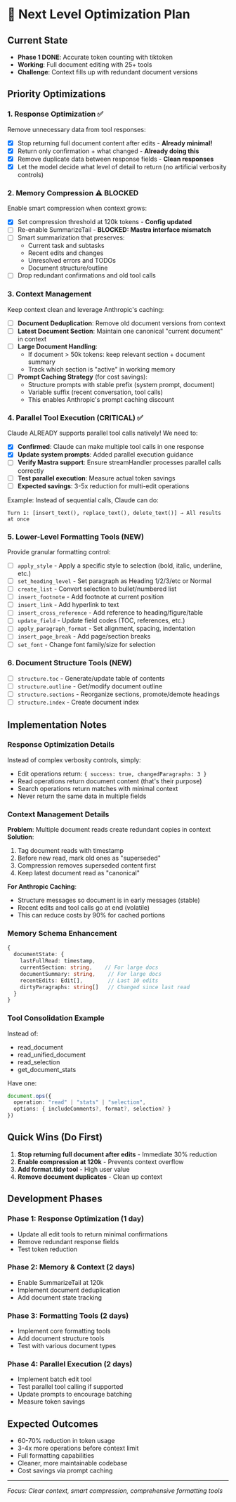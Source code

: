 # 🚀 Next Level Optimization Plan

## Current State
- **Phase 1 DONE**: Accurate token counting with tiktoken
- **Working**: Full document editing with 25+ tools
- **Challenge**: Context fills up with redundant document versions

## Priority Optimizations

### 1. **Response Optimization** ✅
Remove unnecessary data from tool responses:
- [x] Stop returning full document content after edits - **Already minimal!**
- [x] Return only confirmation + what changed - **Already doing this**
- [x] Remove duplicate data between response fields - **Clean responses**
- [x] Let the model decide what level of detail to return (no artificial verbosity controls)

### 2. **Memory Compression** ⚠️ BLOCKED
Enable smart compression when context grows:
- [x] Set compression threshold at 120k tokens - **Config updated**
- [ ] Re-enable SummarizeTail - **BLOCKED: Mastra interface mismatch**
- [ ] Smart summarization that preserves:
  - Current task and subtasks
  - Recent edits and changes  
  - Unresolved errors and TODOs
  - Document structure/outline
- [ ] Drop redundant confirmations and old tool calls

### 3. **Context Management** 
Keep context clean and leverage Anthropic's caching:
- [ ] **Document Deduplication**: Remove old document versions from context
- [ ] **Latest Document Section**: Maintain one canonical "current document" in context
- [ ] **Large Document Handling**: 
  - If document > 50k tokens: keep relevant section + document summary
  - Track which section is "active" in working memory
- [ ] **Prompt Caching Strategy** (for cost savings):
  - Structure prompts with stable prefix (system prompt, document)
  - Variable suffix (recent conversation, tool calls)
  - This enables Anthropic's prompt caching discount

### 4. **Parallel Tool Execution** (CRITICAL) ✅
Claude ALREADY supports parallel tool calls natively! We need to:
- [x] **Confirmed**: Claude can make multiple tool calls in one response
- [x] **Update system prompts**: Added parallel execution guidance
- [ ] **Verify Mastra support**: Ensure streamHandler processes parallel calls correctly
- [ ] **Test parallel execution**: Measure actual token savings
- [ ] **Expected savings**: 3-5x reduction for multi-edit operations

Example: Instead of sequential calls, Claude can do:
```
Turn 1: [insert_text(), replace_text(), delete_text()] → All results at once
```

### 5. **Lower-Level Formatting Tools** (NEW)
Provide granular formatting control:
- [ ] `apply_style` - Apply a specific style to selection (bold, italic, underline, etc.)
- [ ] `set_heading_level` - Set paragraph as Heading 1/2/3/etc or Normal
- [ ] `create_list` - Convert selection to bullet/numbered list
- [ ] `insert_footnote` - Add footnote at current position
- [ ] `insert_link` - Add hyperlink to text
- [ ] `insert_cross_reference` - Add reference to heading/figure/table
- [ ] `update_field` - Update field codes (TOC, references, etc.)
- [ ] `apply_paragraph_format` - Set alignment, spacing, indentation
- [ ] `insert_page_break` - Add page/section breaks
- [ ] `set_font` - Change font family/size for selection

### 6. **Document Structure Tools** (NEW)
- [ ] `structure.toc` - Generate/update table of contents
- [ ] `structure.outline` - Get/modify document outline
- [ ] `structure.sections` - Reorganize sections, promote/demote headings
- [ ] `structure.index` - Create document index

## Implementation Notes

### Response Optimization Details
Instead of complex verbosity controls, simply:
- Edit operations return: `{ success: true, changedParagraphs: 3 }`
- Read operations return document content (that's their purpose)
- Search operations return matches with minimal context
- Never return the same data in multiple fields

### Context Management Details
**Problem**: Multiple document reads create redundant copies in context
**Solution**: 
1. Tag document reads with timestamp
2. Before new read, mark old ones as "superseded"
3. Compression removes superseded content first
4. Keep latest document read as "canonical"

**For Anthropic Caching**:
- Structure messages so document is in early messages (stable)
- Recent edits and tool calls go at end (volatile)
- This can reduce costs by 90% for cached portions

### Memory Schema Enhancement
```typescript
{
  documentState: {
    lastFullRead: timestamp,
    currentSection: string,    // For large docs
    documentSummary: string,    // For large docs
    recentEdits: Edit[],        // Last 10 edits
    dirtyParagraphs: string[]   // Changed since last read
  }
}
```

### Tool Consolidation Example
Instead of:
- read_document
- read_unified_document  
- read_selection
- get_document_stats

Have one:
```typescript
document.ops({
  operation: "read" | "stats" | "selection",
  options: { includeComments?, format?, selection? }
})
```

## Quick Wins (Do First)

1. **Stop returning full document after edits** - Immediate 30% reduction
2. **Enable compression at 120k** - Prevents context overflow
3. **Add format.tidy tool** - High user value
4. **Remove document duplicates** - Clean up context

## Development Phases

### Phase 1: Response Optimization (1 day)
- Update all edit tools to return minimal confirmations
- Remove redundant response fields
- Test token reduction

### Phase 2: Memory & Context (2 days)
- Enable SummarizeTail at 120k
- Implement document deduplication
- Add document state tracking

### Phase 3: Formatting Tools (2 days)
- Implement core formatting tools
- Add document structure tools
- Test with various document types

### Phase 4: Parallel Execution (2 days)
- Implement batch edit tool
- Test parallel tool calling if supported
- Update prompts to encourage batching
- Measure token savings

## Expected Outcomes
- 60-70% reduction in token usage
- 3-4x more operations before context limit
- Full formatting capabilities
- Cleaner, more maintainable codebase
- Cost savings via prompt caching

---

*Focus: Clear context, smart compression, comprehensive formatting tools*